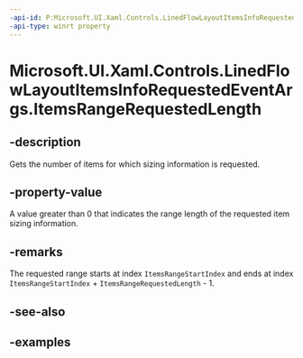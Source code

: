 ```yaml
---
-api-id: P:Microsoft.UI.Xaml.Controls.LinedFlowLayoutItemsInfoRequestedEventArgs.ItemsRangeRequestedLength
-api-type: winrt property
---
```


# Microsoft.UI.Xaml.Controls.LinedFlowLayoutItemsInfoRequestedEventArgs.ItemsRangeRequestedLength

<!--
public int ItemsRangeRequestedLength { get; }
-->


## -description

Gets the number of items for which sizing information is requested.

## -property-value

A value greater than 0 that indicates the range length of the requested item sizing information.

## -remarks

The requested range starts at index `ItemsRangeStartIndex` and ends at index `ItemsRangeStartIndex` + `ItemsRangeRequestedLength` - 1.

## -see-also

## -examples


